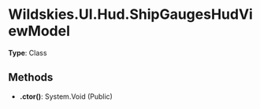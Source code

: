 ﻿# Wildskies.UI.Hud.ShipGaugesHudViewModel

**Type**: Class

## Methods

- **.ctor()**: System.Void (Public)

